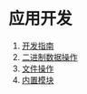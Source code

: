 # 应用开发

1. [开发指南](/app_dev_guide/tutorial.md)
2. [二进制数据操作](/app_dev_guide/er-jin-zhi-shu-ju-cao-zuo.md)
3. [文件操作](/app_dev_guide/wen-jian-cao-zuo.md)
4. [内置模块](/app_dev_guide/nei-zhi-mo-kuai.md)





